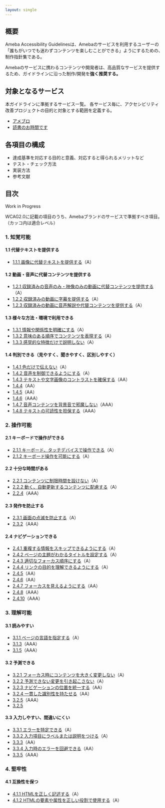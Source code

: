 ```yaml
---
layout: single
---
```


## 概要

Ameba Accessibility Guidelinesは、Amebaのサービスを利用するユーザーの「誰もがいつでも迷わずコンテンツを楽しむことができる」ようにするための、制作指針集である。

Amebaのサービスに携わるコンテンツや開発者は、高品質なサービスを提供するため、ガイドラインに沿った制作/開発を**強く推奨する。**

## 対象となるサービス

本ガイドラインに準拠するサービス一覧。
各サービス毎に、アクセシビリティ改善プロジェクトの目的と対象とする範囲を定義する。

- [アメブロ](/a11y-guidelines/services#アメブロ)
- [読書のお時間です](/a11y-guidelines/services#読書のお時間です)

## 各項目の構成

- 達成基準を対応する目的と意義、対応すると得られるメリットなど
- テスト・チェック方法
- 実装方法
- 参考文献

## 目次

Work in Progress

WCAG2.0に記載の項目のうち、Amebaブランドのサービスで準拠すべき項目。（カッコ内は適合レベル）

### 1. 知覚可能

#### 1.1 代替テキストを提供する

- [1.1.1 画像に代替テキストを提供する](/a11y-guidelines/1/1/1)（A）

#### 1.2 動画・音声に代替コンテンツを提供する

- [1.2.1 収録済みの音声のみ・映像のみの動画に代替コンテンツを提供する](/a11y-guidelines/1/2/1)（A）
- [1.2.2 収録済みの動画に字幕を提供する](/a11y-guidelines/1/2/2)（A）
- [1.2.3 収録済みの動画に音声解説や代替コンテンツを提供する](/a11y-guidelines/1/2/3)（A）

#### 1.3 様々な方法・環境で利用できる

- [1.3.1 情報や関係性を明確にする](/a11y-guidelines/1/3/1)（A）
- [1.3.2 意味のある順序でコンテンツを表現する](/a11y-guidelines/1/3/2)（A）
- [1.3.3 感覚的な特徴だけで説明しない](/a11y-guidelines/1/3/3)（A）

#### 1.4 判別できる（見やすく、聞きやすく、区別しやすく）

- [1.4.1 色だけで伝えない](/a11y-guidelines/1/4/1)（A）
- [1.4.2 音声を制御できるようにする](/a11y-guidelines/1/4/2)（A）
- [1.4.3 テキストや文字画像のコントラストを確保する](/a11y-guidelines/1/4/3)（AA）
- [1.4.4](/a11y-guidelines/1/4/4)（AA）
- [1.4.5](/a11y-guidelines/1/4/5)（AA）
- [1.4.6](/a11y-guidelines/1/4/6)（AAA）
- [1.4.7 音声コンテンツを背景音で邪魔しない](/a11y-guidelines/1/4/7)（AAA）
- [1.4.8 テキストの可読性を担保する](/a11y-guidelines/1/4/8)（AAA）

### 2. 操作可能

#### 2.1 キーボードで操作ができる

- [2.1.1 キーボード、タッチデバイスで操作できる](/a11y-guidelines/2/1/1)（A）
- [2.1.2 キーボード操作を可能にする](/a11y-guidelines/2/1/2)（A）

#### 2.2 十分な時間がある

- [2.2.1 コンテンツに制限時間を設けない](/a11y-guidelines/2/2/1)（A）
- [2.2.2 動く、自動更新するコンテンツに配慮する](/a11y-guidelines/2/2/2)（A）
- [2.2.4](/a11y-guidelines/2/2/4)（AAA）

#### 2.3 発作を防止する

- [2.3.1 画面の点滅を防止する](/a11y-guidelines/2/3/1)（A）
- [2.3.2](/a11y-guidelines/2/3/2)（AAA）

#### 2.4 ナビゲーションできる

- [2.4.1 重複する情報をスキップできるようにする](/a11y-guidelines/2/4/1)（A）
- [2.4.2 ページの主題がわかるタイトルを設定する](/a11y-guidelines/2/4/2)（A）
- [2.4.3 適切なフォーカス順序にする](/a11y-guidelines/2/4/3)（A）
- [2.4.4 リンクの目的を理解できるようにする](/a11y-guidelines/2/4/4)（A）
- [2.4.5](/a11y-guidelines/2/4/5)（AA）
- [2.4.6](/a11y-guidelines/2/4/6)（AA）
- [2.4.7 フォーカスを見えるようにする](/a11y-guidelines/2/4/7)（AA）
- [2.4.8](/a11y-guidelines/2/4/8)（AAA）
- [2.4.10](/a11y-guidelines/2/4/10)（AAA）

### 3. 理解可能

#### 3.1 読みやすい

- [3.1.1 ページの言語を指定する](/a11y-guidelines/3/1/1)（A）
- [3.1.3](/a11y-guidelines/3/1/3)（AAA）
- [3.1.5](/a11y-guidelines/3/1/5)（AAA）

#### 3.2 予測できる

- [3.2.1 フォーカス時にコンテンツを大きく変更しない](/a11y-guidelines/3/2/1)（A）
- [3.2.2 予測できない変更を引き起こさない](/a11y-guidelines/3/2/2)（A）
- [3.2.3 ナビゲーションの位置を統一する](/a11y-guidelines/3/2/3)（AA）
- [3.2.4 一貫した識別性を持たせる](/a11y-guidelines/3/2/4)（AA）
- [3.2.5](/a11y-guidelines/3/2/5)（AAA）
- [3.2.5](/a11y-guidelines/3/2/5)

#### 3.3 入力しやすい、間違いにくい

- [3.3.1 エラーを特定できる](/a11y-guidelines/3/3/1)（A）
- [3.3.2 入力項目にラベルまたは説明をつける](/a11y-guidelines/3/3/2)（A）
- [3.3.3](/a11y-guidelines/3/3/3)（AA）
- [3.3.4 入力時のエラーを回避できる](/a11y-guidelines/3/3/4)（AA）
- [3.3.5](/a11y-guidelines/3/3/5)（AAA）

### 4. 堅牢性

#### 4.1 互換性を保つ

- [4.1.1 HTMLを正しく記述する](/a11y-guidelines/4/1/1)（A）
- [4.1.2 HTMLの要素や属性を正しい役割で使用する](/a11y-guidelines/4/1/2)（A）

